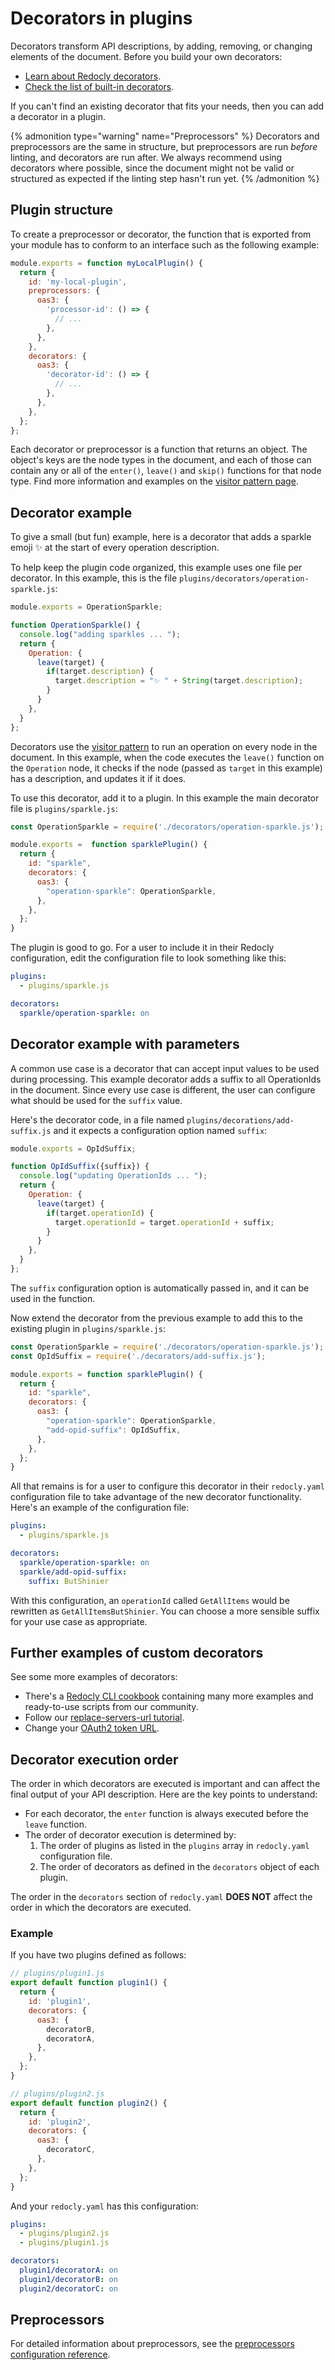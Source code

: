 # Decorators in plugins

Decorators transform API descriptions, by adding, removing, or changing elements of the document. Before you build your own decorators:

- [Learn about Redocly decorators](../decorators.md).
- [Check the list of built-in decorators](../decorators.md#list-of-decorators).

If you can't find an existing decorator that fits your needs, then you can add a decorator in a plugin.

{% admonition type="warning" name="Preprocessors" %}
Decorators and preprocessors are the same in structure, but preprocessors are run _before_ linting, and decorators are run after. We always recommend using decorators where possible, since the document might not be valid or structured as expected if the linting step hasn't run yet.
{% /admonition %}

## Plugin structure

To create a preprocessor or decorator, the function that is exported from your module has to conform to an interface such as the following example:

```js
module.exports = function myLocalPlugin() {
  return {
    id: 'my-local-plugin',
    preprocessors: {
      oas3: {
        'processor-id': () => {
          // ...
        },
      },
    },
    decorators: {
      oas3: {
        'decorator-id': () => {
          // ...
        },
      },
    },
  };
};

```

Each decorator or preprocessor is a function that returns an object. The object's keys are the node types in the document, and each of those can contain any or all of the `enter()`, `leave()` and `skip()` functions for that node type. Find more information and examples on the [visitor pattern page](./visitor.md).

## Decorator example

To give a small (but fun) example, here is a decorator that adds a sparkle emoji ✨ at the start of every operation description.

To help keep the plugin code organized, this example uses one file per decorator. In this example, this is the file `plugins/decorators/operation-sparkle.js`:

```js
module.exports = OperationSparkle;

function OperationSparkle() {
  console.log("adding sparkles ... ");
  return {
    Operation: {
      leave(target) {
        if(target.description) {
          target.description = "✨ " + String(target.description);
        }
      }
    },
  }
};
```

Decorators use the [visitor pattern](./visitor.md) to run an operation on every node in the document. In this example, when the code executes the `leave()` function on the `Operation` node, it checks if the node (passed as `target` in this example) has a description, and updates it if it does.

To use this decorator, add it to a plugin. In this example the main decorator file is `plugins/sparkle.js`:

```js
const OperationSparkle = require('./decorators/operation-sparkle.js');

module.exports =  function sparklePlugin() {
  return {
    id: "sparkle",
    decorators: {
      oas3: {
        "operation-sparkle": OperationSparkle,
      },
    },
  };
}
```

The plugin is good to go. For a user to include it in their Redocly configuration, edit the configuration file to look something like this:

```yaml
plugins:
  - plugins/sparkle.js

decorators:
  sparkle/operation-sparkle: on
```

## Decorator example with parameters

A common use case is a decorator that can accept input values to be used during processing. This example decorator adds a suffix to all OperationIds in the document. Since every use case is different, the user can configure what should be used for the `suffix` value.

Here's the decorator code, in a file named `plugins/decorations/add-suffix.js` and it expects a configuration option named `suffix`:

```js
module.exports = OpIdSuffix;

function OpIdSuffix({suffix}) {
  console.log("updating OperationIds ... ");
  return {
    Operation: {
      leave(target) {
        if(target.operationId) {
          target.operationId = target.operationId + suffix;
        }
      }
    },
  }
};
```

The `suffix` configuration option is automatically passed in, and it can be used in the function.

Now extend the decorator from the previous example to add this to the existing plugin in `plugins/sparkle.js`:

```js
const OperationSparkle = require('./decorators/operation-sparkle.js');
const OpIdSuffix = require('./decorators/add-suffix.js');

module.exports = function sparklePlugin() {
  return {
    id: "sparkle",
    decorators: {
      oas3: {
        "operation-sparkle": OperationSparkle,
        "add-opid-suffix": OpIdSuffix,
      },
    },
  };
}
```

All that remains is for a user to configure this decorator in their `redocly.yaml` configuration file to take advantage of the new decorator functionality. Here's an example of the configuration file:

```yaml
plugins:
  - plugins/sparkle.js

decorators:
  sparkle/operation-sparkle: on
  sparkle/add-opid-suffix:
    suffix: ButShinier
```

With this configuration, an `operationId` called `GetAllItems` would be rewritten as `GetAllItemsButShinier`. You can choose a more sensible suffix for your use case as appropriate.

## Further examples of custom decorators

See some more examples of decorators:

- There's a [Redocly CLI cookbook](https://github.com/Redocly/redocly-cli-cookbook) containing many more examples and ready-to-use scripts from our community.
- Follow our [replace-servers-url tutorial](../guides/replace-servers-url.md).
- Change your [OAuth2 token URL](../guides/change-token-url.md).

## Decorator execution order

The order in which decorators are executed is important and can affect the final output of your API description.
Here are the key points to understand:

- For each decorator, the `enter` function is always executed before the `leave` function.
- The order of decorator execution is determined by:
  1. The order of plugins as listed in the `plugins` array in `redocly.yaml` configuration file.
  1. The order of decorators as defined in the `decorators` object of each plugin.

The order in the `decorators` section of `redocly.yaml` **DOES NOT** affect the order in which the decorators are executed.

### Example

If you have two plugins defined as follows:

```js
// plugins/plugin1.js
export default function plugin1() {
  return {
    id: 'plugin1',
    decorators: {
      oas3: {
        decoratorB,
        decoratorA,
      },
    },
  };
}
```

```js
// plugins/plugin2.js
export default function plugin2() {
  return {
    id: 'plugin2',
    decorators: {
      oas3: {
        decoratorC,
      },
    },
  };
}
```

And your `redocly.yaml` has this configuration:

```yaml
plugins:
  - plugins/plugin2.js
  - plugins/plugin1.js

decorators:
  plugin1/decoratorA: on
  plugin1/decoratorB: on
  plugin2/decoratorC: on
```

## Preprocessors

For detailed information about preprocessors, see the [preprocessors configuration reference](../configuration/reference/preprocessors.md).
